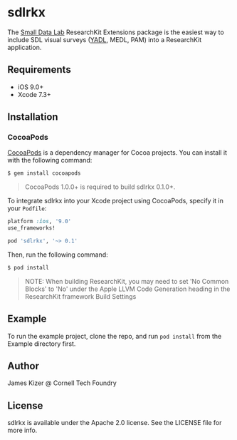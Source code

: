 # sdlrkx

The [Small Data Lab](http://smalldata.io) ResearchKit Extensions package is the easiest way to include SDL visual surveys ([YADL](http://yadl.smalldata.io), MEDL, PAM) into a ResearchKit application.

## Requirements

 - iOS 9.0+
 - Xcode 7.3+

## Installation

### CocoaPods

[CocoaPods](http://cocoapods.org) is a dependency manager for Cocoa projects. You can install it with the following command:

```bash
$ gem install cocoapods
```

> CocoaPods 1.0.0+ is required to build sdlrkx 0.1.0+.

To integrate sdlrkx into your Xcode project using CocoaPods, specify it in your `Podfile`:

```ruby
platform :ios, '9.0'
use_frameworks!

pod 'sdlrkx', '~> 0.1'
```

Then, run the following command:

```bash
$ pod install
```

> NOTE: When building ResearchKit, you may need to set 'No Common Blocks' to 'No' under the Apple LLVM Code Generation heading in the ResearchKit framework Build Settings

## Example

To run the example project, clone the repo, and run `pod install` from the Example directory first.

## Author

James Kizer @ Cornell Tech Foundry

## License

sdlrkx is available under the Apache 2.0 license. See the LICENSE file for more info.
